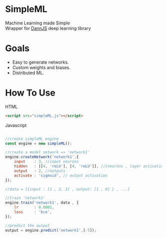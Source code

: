 # SimpleML
 Machine Learning made Simple  
 Wrapper for [DannJS](https://dannjs.org/) deep learning library
 
# Goals  
* Easy to generate networks.
* Custom weights and biases.
* Distributed ML.

# How To Use
HTML
```html
<script src="simpleML.js"></script>
```
Javascript
```Javascript

//create simpleML engine
const engine = new simpleML(); 

//create a model network => 'network1'
engine.createNetwork('network1',{
    input    : 3, //input neurons
    hidden   : [[4, 'reLU'], [4, 'reLU']], //[neurons , layer activation]
    output   : 2, //outputs
    activate : 'sigmoid', // output activation
}); 

//data = [{input : [1 , 2, 3] , output: [1 , 0] } , ...]

//train 'network1'
engine.train('network1', data , { 
    lr       : 0.0001,
    loss     : 'bce',
}); 

//predict the output
output = engine.predict('network1',[-5]);

```
